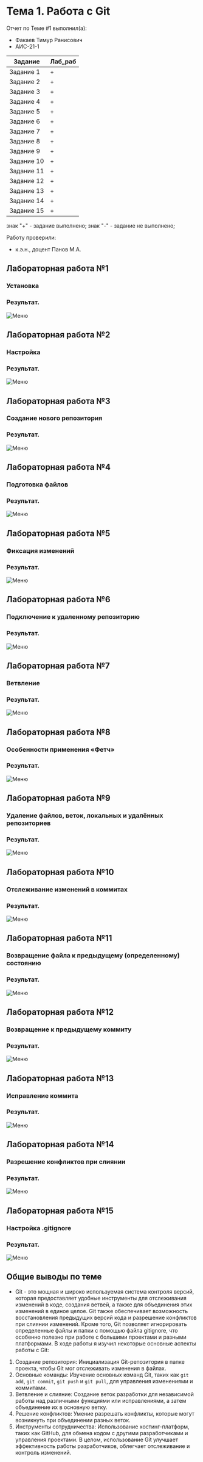 # Тема 1. Работа с Git
Отчет по Теме #1 выполнил(а):
- Факаев Тимур Ранисович
- АИС-21-1

| Задание | Лаб_раб | 
| ------ | ------ | 
| Задание 1 | + |
| Задание 2 | + | 
| Задание 3 | + | 
| Задание 4 | + | 
| Задание 5 | + | 
| Задание 6 | + | 
| Задание 7 | + | 
| Задание 8 | + | 
| Задание 9 | + | 
| Задание 10 | + | 
| Задание 11 | + | 
| Задание 12 | + | 
| Задание 13 | + | 
| Задание 14 | + | 
| Задание 15 | + | 

знак "+" - задание выполнено; знак "-" - задание не выполнено;

Работу проверили:
- к.э.н., доцент Панов М.А.

## Лабораторная работа №1
### Установка
### Результат.
![Меню](https://github.com/Faeflayer/SoftEng/blob/%D0%A2%D0%B5%D0%BC%D0%B0_1/pic/1.png)

## Лабораторная работа №2
### Настройка
### Результат.
![Меню](https://github.com/Faeflayer/SoftEng/blob/%D0%A2%D0%B5%D0%BC%D0%B0_1/pic/2.png)
## Лабораторная работа №3
### Создание нового репозитория
### Результат.
![Меню](https://github.com/Faeflayer/SoftEng/blob/%D0%A2%D0%B5%D0%BC%D0%B0_1/pic/3.png)  
## Лабораторная работа №4
### Подготовка файлов
### Результат.
![Меню](https://github.com/Faeflayer/SoftEng/blob/%D0%A2%D0%B5%D0%BC%D0%B0_1/pic/4.png)
## Лабораторная работа №5
### Фиксация изменений
### Результат.
![Меню](https://github.com/Faeflayer/SoftEng/blob/%D0%A2%D0%B5%D0%BC%D0%B0_1/pic/5.png)
## Лабораторная работа №6
### Подключение к удаленному репозиторию
### Результат.
![Меню](https://github.com/Faeflayer/SoftEng/blob/%D0%A2%D0%B5%D0%BC%D0%B0_1/pic/6.png)
## Лабораторная работа №7
### Ветвление
### Результат.
![Меню](https://github.com/Faeflayer/SoftEng/blob/%D0%A2%D0%B5%D0%BC%D0%B0_1/pic/7.png)
## Лабораторная работа №8
### Особенности применения «Фетч»
### Результат.
![Меню](https://github.com/Faeflayer/SoftEng/blob/%D0%A2%D0%B5%D0%BC%D0%B0_1/pic/8.png)
## Лабораторная работа №9
###  Удаление файлов, веток, локальных и удалённых репозиториев
### Результат.
![Меню](https://github.com/Faeflayer/SoftEng/blob/%D0%A2%D0%B5%D0%BC%D0%B0_1/pic/9.png)
## Лабораторная работа №10
### Отслеживание изменений в коммитах
### Результат.
![Меню](https://github.com/Faeflayer/SoftEng/blob/%D0%A2%D0%B5%D0%BC%D0%B0_1/pic/10.png)
## Лабораторная работа №11
###  Возвращение файла к предыдущему (определенному) состоянию
### Результат.
![Меню](https://github.com/Faeflayer/SoftEng/blob/%D0%A2%D0%B5%D0%BC%D0%B0_1/pic/11.png)
## Лабораторная работа №12
### Возвращение к предыдущему коммиту
### Результат.
![Меню](https://github.com/Faeflayer/SoftEng/blob/%D0%A2%D0%B5%D0%BC%D0%B0_1/pic/12..png)
## Лабораторная работа №13
### Исправление коммита
### Результат.
![Меню](https://github.com/Faeflayer/SoftEng/blob/%D0%A2%D0%B5%D0%BC%D0%B0_1/pic/13..png)
## Лабораторная работа №14
### Разрешение конфликтов при слиянии
### Результат.
![Меню](https://github.com/Faeflayer/SoftEng/blob/%D0%A2%D0%B5%D0%BC%D0%B0_1/pic/14..png)
## Лабораторная работа №15
### Настройка .gitignore
### Результат.
![Меню](https://github.com/Faeflayer/SoftEng/blob/%D0%A2%D0%B5%D0%BC%D0%B0_1/pic/15..png)

## Общие выводы по теме
- Git - это мощная и широко используемая система контроля версий, которая предоставляет удобные инструменты для отслеживания изменений в коде, создания ветвей,  а также для объединения этих изменений в единое целое.
Git также обеспечивает возможность восстановления предыдущих версий кода и разрешение конфликтов при слиянии изменений. Кроме того, Git позволяет игнорировать определенные файлы и папки с помощью файла gitignore, что особенно полезно при работе с большими проектами и разными платформами. В ходе работы я изучил некоторые основные аспекты работы с Git:
1. Создание репозитория: Инициализация Git-репозитория в папке проекта, чтобы Git мог отслеживать изменения в файлах.
2. Основные команды: Изучение основных команд Git, таких как `git add`, `git commit`, `git push` и `git pull`, для управления изменениями и коммитами.
3. Ветвление и слияние: Создание веток разработки для независимой работы над различными функциями или исправлениями, а затем объединение их в основную ветку.
4. Решение конфликтов: Умение разрешать конфликты, которые могут возникнуть при объединении разных веток.
5. Инструменты сотрудничества: Использование хостинг-платформ, таких как GitHub, для обмена кодом с другими разработчиками и управления проектами.
 В целом, использование Git улучшает эффективность работы разработчиков, облегчает отслеживание и контроль изменений. 

